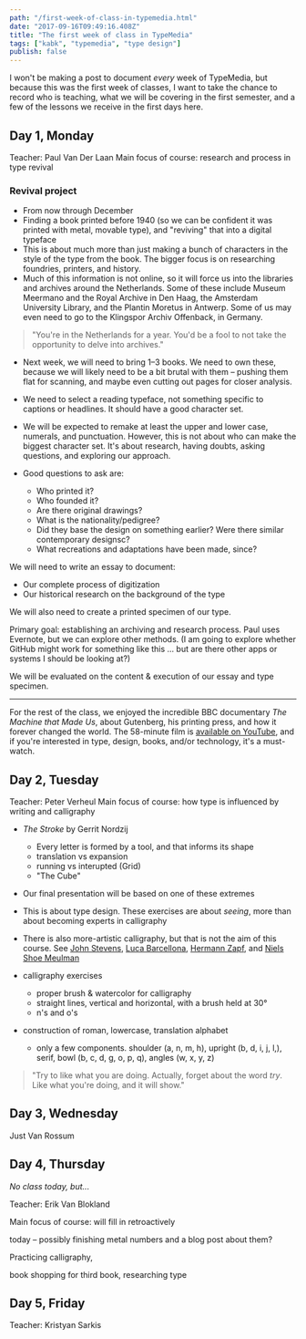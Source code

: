 ```yaml
---
path: "/first-week-of-class-in-typemedia.html"
date: "2017-09-16T09:49:16.408Z" 
title: "The first week of class in TypeMedia"
tags: ["kabk", "typemedia", "type design"]
publish: false
---
```


I won't be making a post to document _every_ week of TypeMedia, but because this was the first week of classes, I want to take the chance to record who is teaching, what we will be covering in the first semester, and a few of the lessons we receive in the first days here.

## Day 1, Monday

Teacher: Paul Van Der Laan
Main focus of course: research and process in type revival

### Revival project

- From now through December
- Finding a book printed before 1940 (so we can be confident it was printed with metal, movable type), and "reviving" that into a digital typeface
- This is about much more than just making a bunch of characters in the style of the type from the book. The bigger focus is on researching foundries, printers, and history. 
- Much of this information is not online, so it will force us into the libraries and archives around the Netherlands. Some of these include Museum Meermano and the Royal Archive in Den Haag, the Amsterdam University Library, and the Plantin Moretus in Antwerp. Some of us may even need to go to the Klingspor Archiv Offenback, in Germany.

> "You're in the Netherlands for a year. You'd be a fool to not take the opportunity to delve into archives."

- Next week, we will need to bring 1–3 books. We need to own these, because we will likely need to be a bit brutal with them – pushing them flat for scanning, and maybe even cutting out pages for closer analysis.

- We need to select a reading typeface, not something specific to captions or headlines. It should have a good character set.
- We will be expected to remake at least the upper and lower case, numerals, and punctuation. However, this is not about who can make the biggest character set. It's about research, having doubts, asking questions, and exploring our approach. 
- Good questions to ask are:
    - Who printed it? 
    - Who founded it? 
    - Are there original drawings?
    - What is the nationality/pedigree?
    - Did they base the design on something earlier? Were there similar contemporary designsc?
    - What recreations and adaptations have been made, since?

We will need to write an essay to document:
- Our complete process of digitization
- Our historical research on the background of the type

We will also need to create a printed specimen of our type.

Primary goal: establishing an archiving and research process. Paul uses Evernote, but we can explore other methods. (I am going to explore whether GitHub might work for something like this ... but are there other apps or systems I should be looking at?)

We will be evaluated on the content & execution of our essay and type specimen.

---

For the rest of the class, we enjoyed the incredible BBC documentary _The Machine that Made Us_, about Gutenberg, his printing press, and how it forever changed the world. The 58-minute film is [available on YouTube](https://www.youtube.com/watch?v=8svE2AjQWYE), and if you're interested in type, design, books, and/or technology, it's a must-watch.

## Day 2, Tuesday

Teacher: Peter Verheul
Main focus of course: how type is influenced by writing and calligraphy

- _The Stroke_ by Gerrit Nordzij
    - Every letter is formed by a tool, and that informs its shape
    - translation vs expansion
    - running vs interupted (Grid)
    - "The Cube"
- Our final presentation will be based on one of these extremes
- This is about type design. These exercises are about _seeing_, more than about becoming experts in calligraphy
- There is also more-artistic calligraphy, but that is not the aim of this course. See [John Stevens](https://www.instagram.com/calligraphile/), [Luca Barcellona](https://www.instagram.com/lucabarcellona/), [Hermann Zapf](https://vimeo.com/5385464), and [Niels Shoe Meulman](https://www.instagram.com/nielsshoemeulman/)

- calligraphy exercises
    - proper brush & watercolor for calligraphy
    - straight lines, vertical and horizontal, with a brush held at 30°
    - n's and o's
- construction of roman, lowercase, translation alphabet
    - only a few components. shoulder (a, n, m, h), upright (b, d, i, j, l,), serif, bowl (b, c, d, g, o, p, q), angles (w, x, y, z)

> "Try to like what you are doing. Actually, forget about the word _try_. Like what you're doing, and it will show." 

## Day 3, Wednesday

Just Van Rossum

## Day 4, Thursday

_No class today, but..._

Teacher: Erik Van Blokland

Main focus of course: will fill in retroactively 

today – possibly finishing metal numbers and a blog post about them?

Practicing calligraphy, 

book shopping for third book, researching type

## Day 5, Friday

Teacher: Kristyan Sarkis